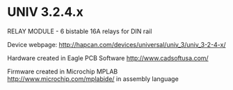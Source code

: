 UNIV 3.2.4.x
============

RELAY MODULE - 6 bistable 16A relays for DIN rail

Device webpage: http://hapcan.com/devices/universal/univ_3/univ_3-2-4-x/

Hardware created in Eagle PCB Software http://www.cadsoftusa.com/

Firmware created in Microchip MPLAB http://www.microchip.com/mplabide/ in assembly language
